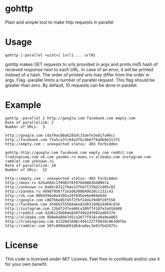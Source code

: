 # gohttp
Plain and simple tool to make http requests in parallel

# Usage
```
gohttp [-parallel <uint>] [url1 ... urlN]
```

gohttp makes GET requests to urls provided in args and prints md5 hash of recieved response next to each URL. In case of an error, it will be printed instead of a hash. The order of printed urls may differ from the order in args.
Flag -parallel limits a number of parallel request. This flag should be greater than zero. By default, 10 requests can be done in parallel. 

# Example
```
gohttp -parallel 2 http://google.com facebook.com empty.com
Rate of parallelism: 2
Number of URLs:  3

http://google.com cda79ac80a6285dc31befe3e81fa96cc
http://facebook.com f3a5ce37c64a3fbc4b6ff8a8b9e313f5
http://empty.com : unexpected status: 403 Forbidden
```

```
gohttp http://google.com facebook.com empty.com reddit.com tradingview.com vk.com yandex.ru moex.ru alibaba.com instagram.com rambler.com unknown.ru 
Rate of parallelism: 10
Number of URLs:  12

http://empty.com : unexpected status: 403 Forbidden
http://moex.ru 62ba604c1f0983f8f078d4883bd8067a
http://unknown.ru 0a85c83127b4e13f647f37bb21d85c82
http://yandex.ru 48987956ff2e3d6300b69b3dcc231c43
http://vk.com 008d396a9e4205a18f0dbde6e069e6dd
http://google.com c8876be8bf45f2fbf24da39d0f20f558
http://facebook.com d34b62555b8abe82d031dd624d69c834
http://instagram.com 13bd7247ea60ca309ff4187e3a916b08
http://reddit.com d2d6123b604e820f49e2df682adb51f6
http://alibaba.com 9b0e0a8b67d5ca2677f916ca0a9ea065
http://tradingview.com 62328d1698c456122ff6858c063d8fbe
http://rambler.com 50fc609da691d6dce8ec3e01fb42975c
```

# License
This code is licensed under MIT License. Feel free to contibute and/or use it for your own benefit.
